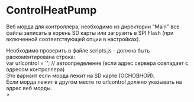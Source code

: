# ControlHeatPump
Веб морда для контроллера, необходимо из директории "Main" все файлы записать в корень SD карты или загрузить в SPI Flash (при включенной соответствующей опции в настройках).<br>

Необходимо проверить в файле scripts.js - должна быть раскоментирована строка:<br>
var urlcontrol = ''; //  автоопределение (если адрес сервера совпадает с адресом контроллера) <br>
Это вариант если морда лежит на SD карте (ОСНОВНОЙ). <br>
Если морда лежит в другом месте то urlcontrol должно указывать на адрес веб морды.<br>><br>




